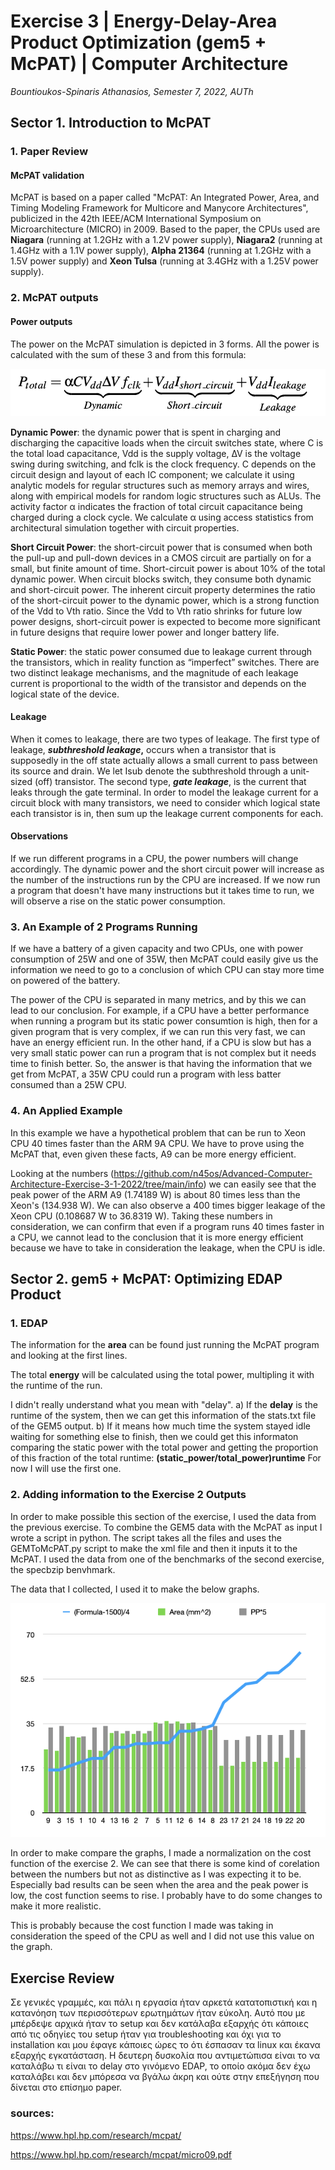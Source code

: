 # Exercise 3 | Energy-Delay-Area Product Optimization (gem5 + McPAT) | Computer Architecture

_Bountioukos-Spinaris Athanasios, Semester 7, 2022, AUTh_

## Sector 1. Introduction to McPAT

### 1. Paper Review

#### McPAT validation

McPAT is based on a paper called "McPAT: An Integrated Power, Area, and Timing Modeling Framework for Multicore and Manycore Architectures", publicized in the 42th IEEE/ACM International Symposium on Microarchitecture (MICRO) in 2009. Based to the paper, the CPUs used are **Niagara** (running at 1.2GHz with a 1.2V power supply), **Niagara2** (running at 1.4GHz with a 1.1V power supply), **Alpha 21364** (running at 1.2GHz with a 1.5V power supply) and **Xeon Tulsa** (running at 3.4GHz with a 1.25V power supply).

### 2. McPAT outputs

#### Power outputs

The power on the McPAT simulation is depicted in 3 forms. All the power is calculated with the sum of these 3 and from this formula:

![power formula](https://github.com/n45os/Advanced-Computer-Architecture-Exercise-3-1-2022/blob/main/power_formula.png)

**Dynamic Power**: the dynamic power that is spent in charging and discharging the capacitive loads when the circuit switches state, where C is the total load capacitance, Vdd is the supply voltage, ∆V is the voltage swing during switching, and fclk is the clock frequency. C depends on the circuit design and layout of each IC component; we calculate it using analytic models for regular structures such as memory arrays and wires, along with empirical models for random logic structures such as ALUs. The activity factor α indicates the fraction of total circuit capacitance being charged during a clock cycle. We calculate α using access statistics from architectural simulation together with circuit properties.

**Short Circuit Power**: the short-circuit power that is consumed when both the pull-up and pull-down devices in a CMOS circuit are partially on for a small, but finite amount of time. Short-circuit power is about 10% of the total dynamic power. When circuit blocks switch, they consume both dynamic and short-circuit power. The inherent circuit property determines the ratio of the short-circuit power to the dynamic power, which is a strong function of the Vdd to Vth ratio. Since the Vdd to Vth ratio shrinks for future low power designs, short-circuit power is expected to become more significant in future designs that require lower power and longer battery life.

**Static Power**: the static power consumed due to leakage current through the transistors, which in reality function as “imperfect” switches. There are two distinct leakage mechanisms, and the magnitude of each leakage current is proportional to the width of the transistor and depends on the logical state of the device.

#### Leakage

When it comes to leakage, there are two types of leakage. 
The first type of leakage, **_subthreshold leakage_,** occurs when a transistor that is supposedly in the off state actually allows a small current to pass between its source and drain. We let Isub denote the subthreshold through a unit-sized (off) transistor. 
The second type, _**gate leakage**_, is the current that leaks through the gate terminal. 
In order to model the leakage current for a circuit block with many transistors, we need to consider which logical state each transistor is in, then sum up the leakage current components for each. 

#### Observations

If we run different programs in a CPU, the power numbers will change accordingly. The dynamic power and the short circuit power will increase as the number of the instructions run by the CPU are increased. If we now run a program that doesn't have many instructions but it takes time to run, we will observe a rise on the static power consumption.

### 3. An Example of 2 Programs Running

If we have a battery of a given capacity and two CPUs, one with power consumption of 25W and one of 35W, then McPAT could easily give us the information we need to go to a conclusion of which CPU can stay more time on powered of the battery.

The power of the CPU is separated in many metrics, and by this we can lead to our conclusion. For example, if a CPU have a better performance when running a program but its static power consumtion is high, then for a given program that is very complex, if we can run this very fast, we can have an energy efficient run. In the other hand, if a CPU is slow but has a very small static power can run a program that is not complex but it needs time to finish better. So, the answer is that having the information that we get from McPAT, a 35W CPU could run a program with less batter consumed than a 25W CPU.

### 4. An Applied Example

In this example we have a hypothetical problem that can be run to Xeon CPU 40 times faster than the ARM 9A CPU. We have to prove using the McPAT that, even given these facts, A9 can be more energy efficient.

Looking at the numbers (https://github.com/n45os/Advanced-Computer-Architecture-Exercise-3-1-2022/tree/main/info) we can easily see that the peak power of the ARM A9 (1.74189 W) is about 80 times less than the Xeon's (134.938 W). We can also observe a 400 times bigger leakage of the Xeon CPU (0.108687 W to 36.8319 W). Taking these numbers in consideration, we can confirm that even if a program runs 40 times faster in a CPU, we cannot lead to the conclusion that it is more energy efficient because we have to take in consideration the leakage, when the CPU is idle.

## Sector 2. gem5 + McPAT: Optimizing EDAP Product

### 1. EDAP

The information for the **area** can be found just running the McPAT program and looking at the first lines. 

The total **energy** will be calculated using the total power, multipling it with the runtime of the run.

I didn't really understand what you mean with "delay". 
a) If the **delay** is the runtime of the system, then we can get this information of the stats.txt file of the GEM5 output. 
b) If it means how much time the system stayed idle waiting for something else to finish, then we could get this informaton comparing the static power with the total power and getting the proportion of this fraction of the total runtime: **(static_power/total_power)runtime**
For now I will use the first one.

### 2. Adding information to the Exercise 2 Outputs

In order to make possible this section of the exercise, I used the data from the previous exercise. To combine the GEM5 data with the McPAT as input I wrote a script in python. The script takes all the files and uses the GEMToMcPAT.py script to make the xml file and then it inputs it to the McPAT. I used the data from one of the benchmarks of the second exercise, the specbzip benvhmark.

The data that I collected, I used it to make the below graphs.

![power formula](https://github.com/n45os/Advanced-Computer-Architecture-Exercise-3-1-2022/blob/main/graph.png)

In order to make compare the graphs, I made a normalization on the cost function of the exercise 2. We can see that there is some kind of corelation between the numbers but not as distinctive as I was expecting it to be. Especially bad results can be seen when the area and the peak power is low, the cost function seems to rise. I probably have to do some changes to make it more realistic.

This is probably because the cost function I made was taking in consideration the speed of the CPU as well and I did not use this value on the graph.


## Exercise Review

Σε γενικές γραμμές, και πάλι η εργασία ήταν αρκετά κατατοπιστική και η κατανόηση των περισσότερων ερωτημάτων ήταν εύκολη. Αυτό που με μπέρδεψε αρχικά ήταν το setup και δεν κατάλαβα εξαρχής ότι κάποιες από τις οδηγίες του setup ήταν για troubleshooting και όχι για το installation και μου έφαγε κάποιες ώρες το ότι έσπασαν τα linux και έκανα εξαρχής εγκατάσταση. Η δευτερη δυσκολία που αντιμετώπισα είναι το να καταλάβω τι είναι το delay στο γινόμενο EDAP, το οποίο ακόμα δεν έχω καταλάβει και δεν μπόρεσα να βγάλω άκρη και ούτε στην επεξήγηση που δίνεται στο επίσημο paper.


### sources:

https://www.hpl.hp.com/research/mcpat/

https://www.hpl.hp.com/research/mcpat/micro09.pdf
